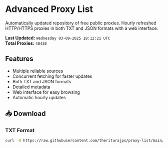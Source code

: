# Advanced Proxy List

Automatically updated repository of free public proxies. Hourly refreshed HTTP/HTTPS proxies in both TXT and JSON formats with a web interface.

**Last Updated:** `Wednesday 03-09-2025 18:12:21 UTC`  
**Total Proxies:** `40430`

## Features
- Multiple reliable sources
- Concurrent fetching for faster updates
- Both TXT and JSON formats
- Detailed metadata
- Web interface for easy browsing
- Automatic hourly updates

## 📥 Download

### TXT Format
```bash
curl -O https://raw.githubusercontent.com/theriturajps/proxy-list/main/proxies.txt